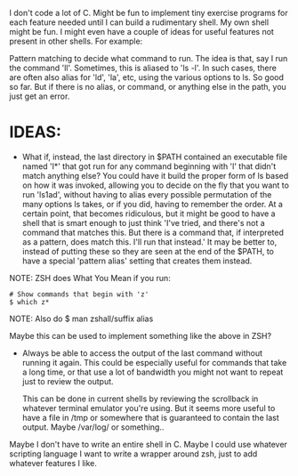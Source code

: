 I don't code a lot of C.  Might be fun to implement tiny exercise programs for
each feature needed until I can build a rudimentary shell.  My own shell might
be fun.  I might even have a couple of ideas for useful features not present
in other shells.  For example:

Pattern matching to decide what command to run.
The idea is that, say I run the command 'll'.  Sometimes, this is aliased to
'ls -l'.  In such cases, there are often also alias for 'ld', 'la', etc, using
the various options to ls.  So good so far.  But if there is no alias, or
command, or anything else in the path, you just get an error.

IDEAS:
======

* What if, instead, the last directory in $PATH contained an executable file
named 'l\*' that got run for any command beginning with 'l' that didn't match
anything else?  You could have it build the proper form of ls based on how it
was invoked, allowing you to decide on the fly that you want to run 'ls1ad',
without having to alias every possible permutation of the many options ls
takes, or if you did, having to remember the order.  At a certain point, that
becomes ridiculous, but it might be good to have a shell that is smart enough
to just think 'I've tried, and there's not a command that matches this.  But
there is a command that, if interpreted as a pattern, does match this.  I'll
run that instead.'  It may be better to, instead of putting these so they are
seen at the end of the $PATH, to have a special 'pattern alias' setting that
creates them instead.

NOTE: ZSH does What You Mean if you run:

    # Show commands that begin with 'z'
    $ which z*

NOTE: Also do $ man zshall/suffix alias

Maybe this can be used to implement something like the above in ZSH?

* Always be able to access the output of the last command without running it
  again.  This could be especially useful for commands that take a long time,
  or that use a lot of bandwidth you might not want to repeat just to review
  the output.

  This can be done in current shells by reviewing the scrollback in whatever
  terminal emulator you're using.  But it seems more useful to have a file in
  /tmp or somewhere that is guaranteed to contain the last output.  Maybe
  /var/log/<shell> or something..

Maybe I don't have to write an entire shell in C.  Maybe I could use whatever
scripting language I want to write a wrapper around zsh, just to add whatever
features I like.
